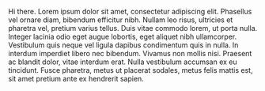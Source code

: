 
Hi there. Lorem ipsum dolor sit amet, consectetur adipiscing elit. Phasellus vel ornare diam, bibendum efficitur nibh. Nullam leo risus, ultricies et pharetra vel, pretium varius tellus. Duis vitae commodo lorem, ut porta nulla. Integer lacinia odio eget augue lobortis, eget aliquet nibh ullamcorper. Vestibulum quis neque vel ligula dapibus condimentum quis in nulla. In interdum imperdiet libero nec bibendum. Vivamus non mollis nisi. Praesent ac blandit dolor, vitae interdum erat. Nulla vestibulum accumsan ex eu tincidunt. Fusce pharetra, metus ut placerat sodales, metus felis mattis est, sit amet pretium ante ex hendrerit sapien.